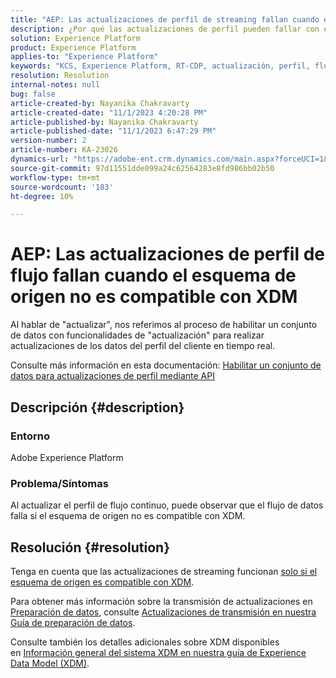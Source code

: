 ```yaml
---
title: "AEP: Las actualizaciones de perfil de streaming fallan cuando el esquema de origen no es compatible con XDM"
description: ¿Por qué las actualizaciones de perfil pueden fallar con esquemas no compatibles con XDM?
solution: Experience Platform
product: Experience Platform
applies-to: "Experience Platform"
keywords: "KCS, Experience Platform, RT-CDP, actualización, perfil, flujo, XDM, esquema"
resolution: Resolution
internal-notes: null
bug: false
article-created-by: Nayanika Chakravarty
article-created-date: "11/1/2023 4:20:28 PM"
article-published-by: Nayanika Chakravarty
article-published-date: "11/1/2023 6:47:29 PM"
version-number: 2
article-number: KA-23026
dynamics-url: "https://adobe-ent.crm.dynamics.com/main.aspx?forceUCI=1&pagetype=entityrecord&etn=knowledgearticle&id=1b39a28e-d278-ee11-8179-6045bd0065f9"
source-git-commit: 97d11551dde099a24c62564283e8fd986bb02b50
workflow-type: tm+mt
source-wordcount: '183'
ht-degree: 10%

---
```


# AEP: Las actualizaciones de perfil de flujo fallan cuando el esquema de origen no es compatible con XDM


Al hablar de &quot;actualizar&quot;, nos referimos al proceso de habilitar un conjunto de datos con funcionalidades de &quot;actualización&quot; para realizar actualizaciones de los datos del perfil del cliente en tiempo real.

Consulte más información en esta documentación: [Habilitar un conjunto de datos para actualizaciones de perfil mediante API](https://experienceleague.adobe.com/docs/experience-platform/catalog/datasets/enable-upsert.html)

## Descripción {#description}


### Entorno

Adobe Experience Platform

### Problema/Síntomas

Al actualizar el perfil de flujo continuo, puede observar que el flujo de datos falla si el esquema de origen no es compatible con XDM.


## Resolución {#resolution}


Tenga en cuenta que las actualizaciones de streaming funcionan <u>solo si el esquema de origen es compatible con XDM</u>.

Para obtener más información sobre la transmisión de actualizaciones en [Preparación de datos](https://experienceleague.adobe.com/docs/experience-platform/data-prep/home.html?lang=es), consulte [Actualizaciones de transmisión en nuestra Guía de preparación de datos](https://experienceleague.adobe.com/docs/experience-platform/data-prep/upserts.html).

Consulte también los detalles adicionales sobre XDM disponibles en [Información general del sistema XDM en nuestra guía de Experience Data Model (XDM)](https://experienceleague.adobe.com/docs/experience-platform/xdm/home.html?lang=es).
